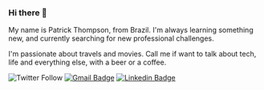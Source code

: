 ### Hi there 👋
My name is Patrick Thompson, from Brazil. I'm always learning something new, and currently searching for new professional challenges.

I'm passionate about travels and movies. Call me if want to talk about tech, life and everything else, with a beer or a coffee.

![Twitter Follow](https://img.shields.io/twitter/follow/patricktreis?style=social) 
[![Gmail Badge](https://img.shields.io/badge/-patrickt.reis@gmail.com-c14438?style=flat-square&logo=Gmail&logoColor=white&link=mailto:patrickt.reis@gmail.com)](mailto:patrickt.reis@gmail.com)
[![Linkedin Badge](https://img.shields.io/badge/-PatrickThompsonReis-blue?style=flat-square&logo=Linkedin&logoColor=white&link=https://www.linkedin.com/in/patrickthompsonreis/)](https://www.linkedin.com/in/patrickthompsonreis/)

